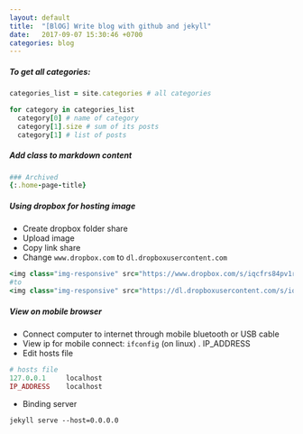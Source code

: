 ```yaml
---
layout: default
title:  "[BlOG] Write blog with github and jekyll"
date:   2017-09-07 15:30:46 +0700
categories: blog
---
```


##### To get all categories:
```ruby
categories_list = site.categories # all categories

for category in categories_list
  category[0] # name of category
  category[1].size # sum of its posts
  category[1] # list of posts
```

##### Add class to markdown content
```ruby
### Archived
{:.home-page-title}
```

##### Using dropbox for hosting image
  - Create dropbox folder share
  - Upload image
  - Copy link share
  - Change `www.dropbox.com` to  `dl.dropboxusercontent.com`

```ruby
<img class="img-responsive" src="https://www.dropbox.com/s/iqcfrs84pv1r...">
#to
<img class="img-responsive" src="https://dl.dropboxusercontent.com/s/iqcfrs84pv1r...">
```

##### View on mobile browser
- Connect computer to internet through mobile bluetooth or USB cable
- View ip for mobile connect: `ifconfig` (on linux) . IP_ADDRESS
- Edit hosts file
```ruby
# hosts file
127.0.0.1     localhost
IP_ADDRESS    localhost
```
- Binding server
```
jekyll serve --host=0.0.0.0
```